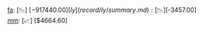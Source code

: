 [fa](record/fa/summary.md): [📉] [$-917440.00]  
[ly](record/ly/summary.md): [📉] [$-3457.00]  
[mm](record/mm/summary.md): [📈] [$4664.60]  
